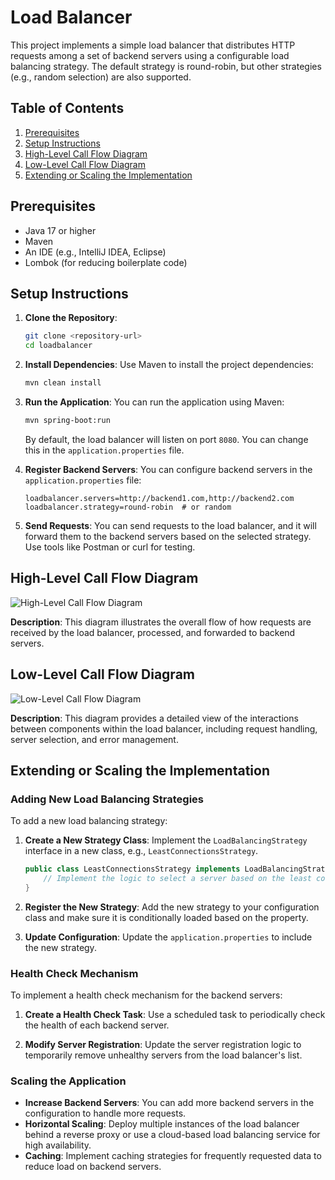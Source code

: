 # Load Balancer

This project implements a simple load balancer that distributes HTTP requests among a set of backend servers using a configurable load balancing strategy. The default strategy is round-robin, but other strategies (e.g., random selection) are also supported.

## Table of Contents

1. [Prerequisites](#prerequisites)
2. [Setup Instructions](#setup-instructions)
3. [High-Level Call Flow Diagram](#high-level-call-flow-diagram)
4. [Low-Level Call Flow Diagram](#low-level-call-flow-diagram)
5. [Extending or Scaling the Implementation](#extending-or-scaling-the-implementation)

## Prerequisites

- Java 17 or higher
- Maven
- An IDE (e.g., IntelliJ IDEA, Eclipse)
- Lombok (for reducing boilerplate code)

## Setup Instructions

1. **Clone the Repository**:
   ```bash
   git clone <repository-url>
   cd loadbalancer
   ```

2. **Install Dependencies**:
   Use Maven to install the project dependencies:
   ```bash
   mvn clean install
   ```

3. **Run the Application**:
   You can run the application using Maven:
   ```bash
   mvn spring-boot:run
   ```
   By default, the load balancer will listen on port `8080`. You can change this in the `application.properties` file.

4. **Register Backend Servers**:
   You can configure backend servers in the `application.properties` file:
   ```properties
   loadbalancer.servers=http://backend1.com,http://backend2.com
   loadbalancer.strategy=round-robin  # or random
   ```

5. **Send Requests**:
   You can send requests to the load balancer, and it will forward them to the backend servers based on the selected strategy. Use tools like Postman or curl for testing.

## High-Level Call Flow Diagram

![High-Level Call Flow Diagram](./diagrams/high_level_call_flow.png)

**Description**: This diagram illustrates the overall flow of how requests are received by the load balancer, processed, and forwarded to backend servers.

## Low-Level Call Flow Diagram

![Low-Level Call Flow Diagram](./diagrams/low_level_call_flow.png)

**Description**: This diagram provides a detailed view of the interactions between components within the load balancer, including request handling, server selection, and error management.

## Extending or Scaling the Implementation

### Adding New Load Balancing Strategies

To add a new load balancing strategy:

1. **Create a New Strategy Class**:
   Implement the `LoadBalancingStrategy` interface in a new class, e.g., `LeastConnectionsStrategy`.

   ```java
   public class LeastConnectionsStrategy implements LoadBalancingStrategy {
       // Implement the logic to select a server based on the least connections.
   }
   ```

2. **Register the New Strategy**:
   Add the new strategy to your configuration class and make sure it is conditionally loaded based on the property.

3. **Update Configuration**:
   Update the `application.properties` to include the new strategy.

### Health Check Mechanism

To implement a health check mechanism for the backend servers:

1. **Create a Health Check Task**:
   Use a scheduled task to periodically check the health of each backend server.

2. **Modify Server Registration**:
   Update the server registration logic to temporarily remove unhealthy servers from the load balancer's list.

### Scaling the Application

- **Increase Backend Servers**: You can add more backend servers in the configuration to handle more requests.
- **Horizontal Scaling**: Deploy multiple instances of the load balancer behind a reverse proxy or use a cloud-based load balancing service for high availability.
- **Caching**: Implement caching strategies for frequently requested data to reduce load on backend servers.

